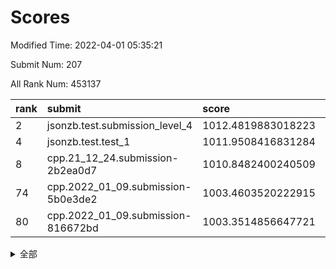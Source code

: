 # Scores

Modified Time: 2022-04-01 05:35:21

Submit Num: 207

All Rank Num: 453137

| rank |               submit               |       score        |       sigma        | pk_num |
| :--- | :--------------------------------- | :----------------- | :----------------- | :----- |
| 2    | jsonzb.test.submission_level_4     | 1012.4819883018223 | 0.8023061169615033 | 8758   |
| 4    | jsonzb.test.test_1                 | 1011.9508416831284 | 0.7806518775594674 | 8759   |
| 8    | cpp.21_12_24.submission-2b2ea0d7   | 1010.8482400240509 | 0.7998173609328928 | 8761   |
| 74   | cpp.2022_01_09.submission-5b0e3de2 | 1003.4603520222915 | 0.704478616495883  | 8755   |
| 80   | cpp.2022_01_09.submission-816672bd | 1003.3514856647721 | 0.699087196506648  | 8754   |


<details>
<summary>全部</summary>

| rank |                 submit                 |       score        |       sigma        | pk_num |
| :--- | :------------------------------------- | :----------------- | :----------------- | :----- |
| 1    | gobigger.level_3.submission_level_3_19 | 1012.8985502906384 | 0.7894509756491519 | 8753   |
| 2    | jsonzb.test.submission_level_4         | 1012.4819883018223 | 0.8023061169615033 | 8758   |
| 3    | gobigger.level_3.submission_level_3_26 | 1011.9626264066484 | 0.767143940597735  | 8759   |
| 4    | jsonzb.test.test_1                     | 1011.9508416831284 | 0.7806518775594674 | 8759   |
| 5    | gobigger.level_3.submission_level_3_16 | 1011.6647420354428 | 0.7633304518775822 | 8754   |
| 6    | gobigger.level_3.submission_level_3_11 | 1011.0892644125439 | 0.7522438885208803 | 8756   |
| 7    | gobigger.level_3.submission_level_3_13 | 1011.0433775457976 | 0.7560198956455069 | 8758   |
| 8    | cpp.21_12_24.submission-2b2ea0d7       | 1010.8482400240509 | 0.7998173609328928 | 8761   |
| 9    | gobigger.level_3.submission_level_3_39 | 1010.7986016655314 | 0.7652372854393482 | 8757   |
| 10   | gobigger.level_3.submission_level_3_36 | 1010.7380156085248 | 0.7709179190189754 | 8760   |
| 11   | gobigger.level_3.submission_level_3_27 | 1010.7249257463139 | 0.7606143686170794 | 8756   |
| 12   | gobigger.level_3.submission_level_3_30 | 1010.7244097733039 | 0.7449911313544236 | 8756   |
| 13   | gobigger.level_3.submission_level_3_0  | 1010.7243804395732 | 0.7692348839684566 | 8756   |
| 14   | gobigger.level_3.submission_level_3_28 | 1010.711028650288  | 0.7766866696515026 | 8757   |
| 15   | gobigger.level_3.submission_level_3_31 | 1010.6462348213072 | 0.7505732460412997 | 8752   |
| 16   | gobigger.level_3.submission_level_3_9  | 1010.6429766713117 | 0.7625550818052559 | 8760   |
| 17   | gobigger.level_3.submission_level_3_18 | 1010.6115188156324 | 0.7767161709329081 | 8757   |
| 18   | gobigger.level_3.submission_level_3_46 | 1010.5943819648621 | 0.7734500918274858 | 8754   |
| 19   | gobigger.level_3.submission_level_3_17 | 1010.5273613368721 | 0.7737679685682083 | 8758   |
| 20   | gobigger.level_3.submission_level_3_44 | 1010.5225409561037 | 0.7835756435039652 | 8754   |
| 21   | gobigger.level_3.submission_level_3_45 | 1010.4192132279034 | 0.779453486860126  | 8757   |
| 22   | gobigger.level_3.submission_level_3_2  | 1010.3962263423881 | 0.7696825995283866 | 8754   |
| 23   | gobigger.level_3.submission_level_3_47 | 1010.3437898061244 | 0.7503960220497118 | 8757   |
| 24   | gobigger.level_3.submission_level_3_20 | 1010.3414205363157 | 0.7428141540584131 | 8762   |
| 25   | gobigger.level_3.submission_level_3_6  | 1010.2977376817329 | 0.7797166286929804 | 8756   |
| 26   | gobigger.level_3.submission_level_3_7  | 1010.1832317134554 | 0.7594587012819044 | 8757   |
| 27   | gobigger.level_3.submission_level_3_8  | 1010.0744318219193 | 0.7540610695118404 | 8763   |
| 28   | gobigger.level_3.submission_level_3_38 | 1010.0300151865216 | 0.749918531463824  | 8758   |
| 29   | gobigger.level_3.submission_level_3_14 | 1009.9980754913803 | 0.7593481399599429 | 8757   |
| 30   | gobigger.level_3.submission_level_3_43 | 1009.9565582421833 | 0.7551647456127301 | 8754   |
| 31   | gobigger.level_3.submission_level_3_42 | 1009.9307074901049 | 0.759373328888368  | 8755   |
| 32   | gobigger.level_3.submission_level_3_22 | 1009.8720736375935 | 0.748296775061738  | 8754   |
| 33   | gobigger.level_3.submission_level_3_37 | 1009.7847336747171 | 0.7447146294093799 | 8758   |
| 34   | gobigger.level_3.submission_level_3_21 | 1009.7624812831704 | 0.7605038448990646 | 8759   |
| 35   | gobigger.level_3.submission_level_3_12 | 1009.7088499813054 | 0.7638665530277672 | 8753   |
| 36   | gobigger.level_3.submission_level_3_41 | 1009.660596293067  | 0.7572462967686309 | 8756   |
| 37   | gobigger.level_3.submission_level_3_49 | 1009.6223383229967 | 0.7470490150306425 | 8755   |
| 38   | gobigger.level_3.submission_level_3_1  | 1009.595853152917  | 0.7683088649658161 | 8759   |
| 39   | gobigger.level_3.submission_level_3_35 | 1009.5734039961145 | 0.7438824519693237 | 8759   |
| 40   | gobigger.level_3.submission_level_3_40 | 1009.4666186558175 | 0.7470630109820822 | 8753   |
| 41   | gobigger.level_3.submission_level_3_5  | 1009.4474669632503 | 0.7573862475896198 | 8757   |
| 42   | gobigger.level_3.submission_level_3_10 | 1009.425054849078  | 0.7537267591114731 | 8753   |
| 43   | gobigger.level_3.submission_level_3_33 | 1009.3598726026781 | 0.7644246552562344 | 8755   |
| 44   | gobigger.level_3.submission_level_3_23 | 1009.3220521683598 | 0.7519993871159223 | 8763   |
| 45   | gobigger.level_3.submission_level_3_29 | 1009.2655040744826 | 0.750992146446887  | 8760   |
| 46   | gobigger.level_3.submission_level_3_34 | 1009.2143814646963 | 0.7619735826170834 | 8759   |
| 47   | gobigger.level_3.submission_level_3_48 | 1009.127973183111  | 0.7513032484217399 | 8755   |
| 48   | gobigger.level_3.submission_level_3_32 | 1008.9991241873136 | 0.7573220028308764 | 8761   |
| 49   | gobigger.level_3.submission_level_3_4  | 1008.8381463549869 | 0.7391329365504891 | 8749   |
| 50   | gobigger.level_3.submission_level_3_15 | 1008.7651752847855 | 0.7349494904694822 | 8754   |
| 51   | gobigger.level_3.submission_level_3_24 | 1008.7107103152758 | 0.7325255406736471 | 8749   |
| 52   | gobigger.level_3.submission_level_3_25 | 1008.6007711027313 | 0.7279628223667314 | 8758   |
| 53   | gobigger.level_3.submission_level_3_3  | 1008.4013610169293 | 0.742228595741775  | 8758   |
| 54   | gobigger.level_1.submission_level_1_32 | 1005.0400877587235 | 0.7202623430121194 | 8762   |
| 55   | gobigger.level_1.submission_level_1_22 | 1004.7887197843573 | 0.7062174219243454 | 8751   |
| 56   | gobigger.level_1.submission_level_1_47 | 1004.5852366935958 | 0.7000104582339282 | 8758   |
| 57   | gobigger.level_1.submission_level_1_21 | 1004.3879429153927 | 0.7093145299466493 | 8757   |
| 58   | gobigger.level_1.submission_level_1_37 | 1004.3582912359386 | 0.7173084103717268 | 8759   |
| 59   | gobigger.level_1.submission_level_1_0  | 1004.2447673210252 | 0.7209218110931144 | 8750   |
| 60   | gobigger.level_1.submission_level_1_1  | 1004.239879235366  | 0.7183815353193704 | 8759   |
| 61   | gobigger.level_1.submission_level_1_38 | 1004.1899556862372 | 0.7132886902676585 | 8756   |
| 62   | gobigger.level_1.submission_level_1_30 | 1004.1320014258125 | 0.6937127505359886 | 8754   |
| 63   | gobigger.level_1.submission_level_1_48 | 1004.1135396212137 | 0.7260822727100471 | 8758   |
| 64   | gobigger.level_1.submission_level_1_36 | 1004.0434159304731 | 0.7210289900955449 | 8756   |
| 65   | gobigger.level_1.submission_level_1_31 | 1003.8766898200813 | 0.7150649286619738 | 8759   |
| 66   | gobigger.level_1.submission_level_1_42 | 1003.7993578437768 | 0.7215121611157814 | 8759   |
| 67   | gobigger.level_1.submission_level_1_16 | 1003.6721959841377 | 0.7085267141678149 | 8762   |
| 68   | gobigger.level_1.submission_level_1_7  | 1003.6372033603755 | 0.7058109271984906 | 8752   |
| 69   | gobigger.level_1.submission_level_1_28 | 1003.6351834939437 | 0.7213269012880669 | 8760   |
| 70   | gobigger.level_1.submission_level_1_13 | 1003.6062369811685 | 0.7095998411645341 | 8760   |
| 71   | gobigger.level_1.submission_level_1_12 | 1003.6045231832858 | 0.7120243659123998 | 8754   |
| 72   | gobigger.level_1.submission_level_1_44 | 1003.5511816223365 | 0.7041836764637831 | 8758   |
| 73   | gobigger.level_1.submission_level_1_20 | 1003.464060127242  | 0.7140465592801941 | 8761   |
| 74   | cpp.2022_01_09.submission-5b0e3de2     | 1003.4603520222915 | 0.704478616495883  | 8755   |
| 75   | gobigger.level_1.submission_level_1_18 | 1003.4596546994604 | 0.7071625597570926 | 8757   |
| 76   | gobigger.level_1.submission_level_1_39 | 1003.4411664126447 | 0.7183451924841581 | 8761   |
| 77   | gobigger.level_1.submission_level_1_41 | 1003.4194334309055 | 0.7110729248100057 | 8753   |
| 78   | gobigger.level_1.submission_level_1_46 | 1003.4008952353237 | 0.713301358108242  | 8754   |
| 79   | gobigger.level_1.submission_level_1_40 | 1003.3986861011815 | 0.726738726743803  | 8757   |
| 80   | cpp.2022_01_09.submission-816672bd     | 1003.3514856647721 | 0.699087196506648  | 8754   |
| 81   | gobigger.level_1.submission_level_1_15 | 1003.3500947344816 | 0.7286538697159038 | 8760   |
| 82   | gobigger.level_1.submission_level_1_29 | 1003.3365929832164 | 0.7242782787028843 | 8758   |
| 83   | gobigger.level_1.submission_level_1_5  | 1003.3278537013938 | 0.712054752807626  | 8752   |
| 84   | gobigger.level_1.submission_level_1_35 | 1003.2512623227691 | 0.7141530968155875 | 8753   |
| 85   | gobigger.level_1.submission_level_1_26 | 1003.198596529414  | 0.7256626032399295 | 8760   |
| 86   | gobigger.level_1.submission_level_1_49 | 1003.1681832453379 | 0.7254180828571374 | 8760   |
| 87   | gobigger.level_1.submission_level_1_43 | 1003.1388792751777 | 0.709991270511105  | 8760   |
| 88   | gobigger.level_1.submission_level_1_34 | 1003.0864198719321 | 0.7093697445661178 | 8759   |
| 89   | gobigger.level_1.submission_level_1_24 | 1002.9800349783679 | 0.7211882987795492 | 8757   |
| 90   | gobigger.level_1.submission_level_1_14 | 1002.9487646010925 | 0.7081486193000576 | 8754   |
| 91   | gobigger.level_1.submission_level_1_25 | 1002.9468334475239 | 0.721841837535494  | 8756   |
| 92   | gobigger.level_1.submission_level_1_11 | 1002.8138806676758 | 0.7123422364789639 | 8752   |
| 93   | gobigger.level_1.submission_level_1_8  | 1002.7724343879139 | 0.7135237840184787 | 8756   |
| 94   | gobigger.level_1.submission_level_1_33 | 1002.7616294760243 | 0.7130726316895979 | 8756   |
| 95   | gobigger.level_1.submission_level_1_4  | 1002.7529547175994 | 0.709162403778874  | 8756   |
| 96   | gobigger.level_1.submission_level_1_2  | 1002.750107758812  | 0.7082342873106416 | 8755   |
| 97   | gobigger.level_1.submission_level_1_9  | 1002.7231113342455 | 0.7172894216309731 | 8755   |
| 98   | gobigger.level_1.submission_level_1_6  | 1002.6949250445745 | 0.7028554375024697 | 8755   |
| 99   | gobigger.level_1.submission_level_1_10 | 1002.6857813346204 | 0.7107674039094962 | 8754   |
| 100  | gobigger.level_1.submission_level_1_3  | 1002.6657379620441 | 0.7048699183875232 | 8751   |
| 101  | gobigger.level_1.submission_level_1_45 | 1002.6583943652506 | 0.7165278416176127 | 8760   |
| 102  | gobigger.level_1.submission_level_1_27 | 1002.5459146742603 | 0.7220554758297328 | 8759   |
| 103  | gobigger.level_1.submission_level_1_17 | 1002.2094155650382 | 0.7225874019964794 | 8756   |
| 104  | gobigger.level_1.submission_level_1_19 | 1002.172052857856  | 0.7170017753680868 | 8760   |
| 105  | gobigger.level_1.submission_level_1_23 | 1001.8193218380139 | 0.7066772439025298 | 8760   |
| 106  | gobigger.random.submission_random_22   | 997.0135636910247  | 0.6993697129762662 | 8756   |
| 107  | gobigger.random.submission_random_11   | 996.955970986281   | 0.7064843714121417 | 8764   |
| 108  | gobigger.random.submission_random_39   | 996.8335495187148  | 0.6977655855220355 | 8755   |
| 109  | gobigger.random.submission_random_28   | 996.6789663730087  | 0.717627590589927  | 8752   |
| 110  | gobigger.random.submission_random_34   | 996.656391018555   | 0.7057714756792808 | 8754   |
| 111  | gobigger.random.submission_random_21   | 996.5562748901907  | 0.7230692441826022 | 8756   |
| 112  | gobigger.random.submission_random_48   | 996.5400655270769  | 0.7205864176533969 | 8754   |
| 113  | gobigger.random.submission_random_0    | 996.5155402083996  | 0.7140925992028953 | 8759   |
| 114  | gobigger.random.submission_random_7    | 996.4863194444284  | 0.7150609439743945 | 8754   |
| 115  | gobigger.random.submission_random_32   | 996.4794176938857  | 0.7171128723305175 | 8759   |
| 116  | gobigger.random.submission_random_20   | 996.4776194591028  | 0.706441182789714  | 8756   |
| 117  | gobigger.random.submission_random_38   | 996.3527399382585  | 0.6982926869755911 | 8759   |
| 118  | gobigger.random.submission_random_23   | 996.3341505973075  | 0.7138310595036047 | 8757   |
| 119  | gobigger.random.submission_random_13   | 996.3042884459188  | 0.7185400560153314 | 8760   |
| 120  | gobigger.random.submission_random_2    | 996.2649280198796  | 0.7088958380448503 | 8755   |
| 121  | gobigger.random.submission_random_42   | 996.2549206962435  | 0.7097378715014533 | 8753   |
| 122  | gobigger.random.submission_random_19   | 996.2186612501343  | 0.7144858023950323 | 8758   |
| 123  | gobigger.random.submission_random_46   | 996.178444643777   | 0.703564253020127  | 8755   |
| 124  | gobigger.random.submission_random_36   | 996.1250082555061  | 0.7107281828744165 | 8752   |
| 125  | gobigger.random.submission_random_26   | 996.0753053476593  | 0.7096642289710602 | 8758   |
| 126  | gobigger.random.submission_random_5    | 996.0392215285456  | 0.7045199255754699 | 8752   |
| 127  | gobigger.random.submission_random_41   | 996.0322465164218  | 0.7099671941563328 | 8754   |
| 128  | gobigger.random.submission_random_33   | 996.0297781374636  | 0.7095496757026011 | 8754   |
| 129  | gobigger.random.submission_random_35   | 995.9851960375366  | 0.7176913561840504 | 8754   |
| 130  | gobigger.random.submission_random_12   | 995.9085054171437  | 0.7224406484484143 | 8756   |
| 131  | gobigger.random.submission_random_18   | 995.8964545312941  | 0.7234541424677517 | 8759   |
| 132  | gobigger.random.submission_random_29   | 995.8650535338913  | 0.7172170170487934 | 8758   |
| 133  | gobigger.random.submission_random_6    | 995.8647618713958  | 0.7002588262368746 | 8758   |
| 134  | gobigger.random.submission_random_17   | 995.8406168562659  | 0.7137803795161559 | 8756   |
| 135  | gobigger.random.submission_random_45   | 995.8359119442184  | 0.711463559920225  | 8758   |
| 136  | gobigger.random.submission_random_14   | 995.7327891585708  | 0.7086319966949477 | 8749   |
| 137  | gobigger.random.submission_random_47   | 995.6843484763835  | 0.7201102036990917 | 8761   |
| 138  | gobigger.random.submission_random_37   | 995.6613765341956  | 0.7164109785593199 | 8756   |
| 139  | gobigger.random.submission_random_30   | 995.6472311829524  | 0.706246104584601  | 8751   |
| 140  | gobigger.random.submission_random_44   | 995.610468526332   | 0.7032637975717613 | 8754   |
| 141  | gobigger.random.submission_random_16   | 995.6057560292986  | 0.7150869721626979 | 8756   |
| 142  | gobigger.random.submission_random_49   | 995.6038682062381  | 0.7065085851479688 | 8756   |
| 143  | gobigger.random.submission_random_24   | 995.5773681211999  | 0.7154116028239283 | 8764   |
| 144  | gobigger.random.submission_random_4    | 995.5343274333682  | 0.7165591751921049 | 8751   |
| 145  | gobigger.random.submission_random_31   | 995.4931839276746  | 0.7049189328811548 | 8756   |
| 146  | gobigger.random.submission_random_43   | 995.4491988585567  | 0.7148619282698561 | 8757   |
| 147  | gobigger.random.submission_random_9    | 995.4437543523912  | 0.7161618157407574 | 8760   |
| 148  | gobigger.random.submission_random_10   | 995.3779195990077  | 0.7027481026106983 | 8761   |
| 149  | gobigger.random.submission_random_8    | 995.3462879755054  | 0.708091276323004  | 8760   |
| 150  | gobigger.random.submission_random_3    | 995.2995553653197  | 0.7373634038672813 | 8761   |
| 151  | gobigger.random.submission_random_25   | 995.273949878026   | 0.7166053626143505 | 8756   |
| 152  | gobigger.random.submission_random_1    | 995.148054353265   | 0.7209151687362975 | 8754   |
| 153  | gobigger.random.submission_random_40   | 995.0329730049228  | 0.720099569869835  | 8748   |
| 154  | gobigger.level_2.submission_level_2_48 | 994.9788806853437  | 0.7241801425481967 | 8751   |
| 155  | gobigger.random.submission_random_27   | 994.6631978917454  | 0.7186603090474214 | 8753   |
| 156  | gobigger.level_2.submission_level_2_21 | 994.4048929320898  | 0.734871458786498  | 8753   |
| 157  | gobigger.random.submission_random_15   | 994.2921233703945  | 0.7169767007097484 | 8755   |
| 158  | gobigger.level_2.submission_level_2_20 | 994.1448507526453  | 0.7196021800312289 | 8758   |
| 159  | gobigger.level_2.submission_level_2_27 | 993.6752206835472  | 0.7481917487963439 | 8756   |
| 160  | gobigger.level_2.submission_level_2_45 | 993.5837482108332  | 0.7388835245427832 | 8759   |
| 161  | gobigger.level_2.submission_level_2_30 | 993.5197920838651  | 0.7489740494164002 | 8756   |
| 162  | gobigger.level_2.submission_level_2_47 | 993.3870738678455  | 0.7342666551802226 | 8760   |
| 163  | gobigger.level_2.submission_level_2_16 | 993.0937582830238  | 0.7478169397428879 | 8760   |
| 164  | gobigger.level_2.submission_level_2_2  | 993.0181803511331  | 0.7335900514618255 | 8759   |
| 165  | gobigger.level_2.submission_level_2_14 | 993.012041464027   | 0.7480877633318063 | 8752   |
| 166  | gobigger.level_2.submission_level_2_39 | 992.9753257156221  | 0.733504140931326  | 8758   |
| 167  | gobigger.level_2.submission_level_2_13 | 992.900228778789   | 0.7299262668808073 | 8755   |
| 168  | gobigger.level_2.submission_level_2_11 | 992.8705093458581  | 0.7361013054075807 | 8751   |
| 169  | gobigger.level_2.submission_level_2_38 | 992.8669437138138  | 0.7477682971644517 | 8753   |
| 170  | gobigger.level_2.submission_level_2_42 | 992.849321344519   | 0.7625996059832416 | 8756   |
| 171  | gobigger.level_2.submission_level_2_22 | 992.8476633101083  | 0.7491205716008903 | 8758   |
| 172  | gobigger.level_2.submission_level_2_15 | 992.699449395679   | 0.7401926303189852 | 8758   |
| 173  | gobigger.level_2.submission_level_2_26 | 992.6596235727261  | 0.7338046089977918 | 8756   |
| 174  | gobigger.level_2.submission_level_2_6  | 992.6589316094877  | 0.754787472432158  | 8755   |
| 175  | gobigger.level_2.submission_level_2_35 | 992.5891248853846  | 0.7388166361866865 | 8754   |
| 176  | gobigger.level_2.submission_level_2_1  | 992.5339694333104  | 0.7353439110027371 | 8756   |
| 177  | gobigger.level_2.submission_level_2_31 | 992.4816585989045  | 0.7439596843026733 | 8754   |
| 178  | gobigger.level_2.submission_level_2_46 | 992.407184875208   | 0.7306338104292449 | 8751   |
| 179  | gobigger.level_2.submission_level_2_44 | 992.2251471057951  | 0.7607053085734335 | 8751   |
| 180  | gobigger.level_2.submission_level_2_24 | 992.1416703586916  | 0.7541353057462805 | 8758   |
| 181  | gobigger.level_2.submission_level_2_19 | 992.1296184456604  | 0.7660527338023174 | 8756   |
| 182  | gobigger.level_2.submission_level_2_36 | 992.127191350317   | 0.7482667094525937 | 8757   |
| 183  | gobigger.level_2.submission_level_2_8  | 992.0672167076282  | 0.7453278181850949 | 8750   |
| 184  | gobigger.level_2.submission_level_2_37 | 992.0548904762722  | 0.7586825598722743 | 8755   |
| 185  | gobigger.level_2.submission_level_2_10 | 991.9940427083702  | 0.75688226552712   | 8757   |
| 186  | gobigger.level_2.submission_level_2_28 | 991.8473076768893  | 0.7377737413296572 | 8753   |
| 187  | gobigger.level_2.submission_level_2_43 | 991.8191342317918  | 0.7464827941029983 | 8752   |
| 188  | gobigger.level_2.submission_level_2_34 | 991.8156774801271  | 0.7467244799919022 | 8758   |
| 189  | gobigger.level_2.submission_level_2_40 | 991.7878378619838  | 0.741707146402306  | 8760   |
| 190  | gobigger.level_2.submission_level_2_17 | 991.7125721373263  | 0.75302400284859   | 8750   |
| 191  | gobigger.level_2.submission_level_2_25 | 991.6756342949587  | 0.7357368781789799 | 8754   |
| 192  | gobigger.level_2.submission_level_2_7  | 991.5771778899426  | 0.7436294831526489 | 8755   |
| 193  | gobigger.level_2.submission_level_2_18 | 991.4569824006793  | 0.7453465733890611 | 8758   |
| 194  | gobigger.level_2.submission_level_2_23 | 991.3814166775761  | 0.7441352595263319 | 8757   |
| 195  | gobigger.level_2.submission_level_2_49 | 991.2421269488656  | 0.7626237776254585 | 8759   |
| 196  | gobigger.level_2.submission_level_2_5  | 991.2252950085394  | 0.7692019706181857 | 8750   |
| 197  | gobigger.level_2.submission_level_2_4  | 991.2195724365708  | 0.7574183031059747 | 8753   |
| 198  | gobigger.level_2.submission_level_2_29 | 991.0636624151873  | 0.7578099672716325 | 8759   |
| 199  | gobigger.level_2.submission_level_2_41 | 990.823918786565   | 0.768225284525795  | 8759   |
| 200  | gobigger.level_2.submission_level_2_3  | 990.8086281008211  | 0.7290252314274042 | 8755   |
| 201  | gobigger.level_2.submission_level_2_32 | 990.754787488485   | 0.7656340946462159 | 8755   |
| 202  | gobigger.level_2.submission_level_2_33 | 990.7176862755998  | 0.7663015013360704 | 8753   |
| 203  | gobigger.level_2.submission_level_2_0  | 990.5853039571516  | 0.7531413903864614 | 8755   |
| 204  | gobigger.level_2.submission_level_2_12 | 990.5173579955062  | 0.7782804943920629 | 8764   |
| 205  | gobigger.level_2.submission_level_2_9  | 989.3828185723288  | 0.7923885396324326 | 8756   |
| 206  | gobigger.none.submission_none_0        | 976.9205063682933  | 1.345792895762355  | 8757   |
| 207  | gobigger.none.submission_none_1        | 975.1181166072129  | 1.622814687373988  | 8760   |

</details>